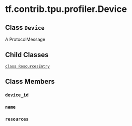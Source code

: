 <div itemscope itemtype="http://developers.google.com/ReferenceObject">
<meta itemprop="name" content="tf.contrib.tpu.profiler.Device" />
<meta itemprop="path" content="Stable" />
<meta itemprop="property" content="ResourcesEntry"/>
<meta itemprop="property" content="device_id"/>
<meta itemprop="property" content="name"/>
<meta itemprop="property" content="resources"/>
</div>

# tf.contrib.tpu.profiler.Device

## Class `Device`



A ProtocolMessage

## Child Classes
[`class ResourcesEntry`](../../../../tf/contrib/tpu/profiler/Device/ResourcesEntry.md)

## Class Members

<h3 id="device_id"><code>device_id</code></h3>

<h3 id="name"><code>name</code></h3>

<h3 id="resources"><code>resources</code></h3>

